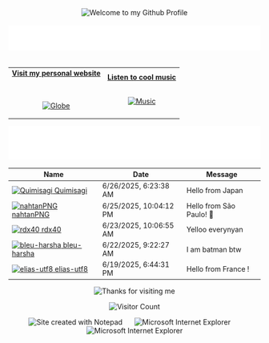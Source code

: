 <!-- "Hero" Header -->
<div align="center">
  <img src="https://github.com/BrunnerLivio/brunnerlivio/blob/master/images/welcome.png?raw=true" style="max-width: 100%;" alt="Welcome to my Github Profile" />
  <br />
  <br />
  <img height="50" alt="My Name is Livio and I like Node.js" src="images/personal_note.svg" />
  <br />
  <br />

</div>

<!-- Social -->
<table width="100%" align="center">
<tr>
<td align="center">
<a href="https://brunnerliv.io">
<strong>Visit my personal website </strong>
<br />
<br />
<br />

<p>

<img alt="Globe" height="80" src="images/globe.gif">
</a>
</p>

</td>


<td align="center">
<a href="https://www.youtube.com/watch?v=3YxaaGgTQYM&ab_channel=EvanescenceVEVO">
<strong>Listen to cool music</strong>
<br />
<br />


<p>
<img height="100" alt="Music" src="images/music.gif"> 
</a>
</p>

</td>
</tr>
</table>

<div align="center">
<a href="https://github.com/BrunnerLivio/brunnerlivio/issues/62#issuecomment-new"><img src="images/guestbook.svg"></a> 
</div>

<!-- Guestbook -->
| Name | Date | Message |
|---|---|---|
| <a href="https://github.com/Quimisagi"><img width="24" src="https://avatars.githubusercontent.com/u/26472514?s=24&u=f88c9f0ad1b5b8251f77ea34b151d6b7e10fcf28&v=4" alt="Quimisagi" /> Quimisagi</a> |6/26/2025, 6:23:38 AM|Hello from Japan|
| <a href="https://github.com/nahtanPNG"><img width="24" src="https://avatars.githubusercontent.com/u/93049899?s=24&u=8d862c24f64c128c215718ef1df759ebf4145c6b&v=4" alt="nahtanPNG" /> nahtanPNG</a> |6/25/2025, 10:04:12 PM|Hello from São Paulo! 👋|
| <a href="https://github.com/rdx40"><img width="24" src="https://avatars.githubusercontent.com/u/138113713?s=24&u=c53bd2857314cdd169e97db0f38361fdd2cc5441&v=4" alt="rdx40" /> rdx40</a> |6/23/2025, 10:06:55 AM|Yelloo everynyan|
| <a href="https://github.com/bleu-harsha"><img width="24" src="https://avatars.githubusercontent.com/u/161261326?s=24&u=0160d18974ce9ffa7981155f3f39b12d55bf9fda&v=4" alt="bleu-harsha" /> bleu-harsha</a> |6/22/2025, 9:22:27 AM|I am batman btw|
| <a href="https://github.com/elias-utf8"><img width="24" src="https://avatars.githubusercontent.com/u/79870068?s=24&u=b5b96aa24dab55bab4e09b1cf2f68600ca42f054&v=4" alt="elias-utf8" /> elias-utf8</a> |6/19/2025, 6:44:31 PM|Hello from France !|
<!-- /Guestbook -->

<!-- Footer -->

<div align="center">

<img height="120" alt="Thanks for visiting me" width="100%" src="https://raw.githubusercontent.com/BrunnerLivio/brunnerlivio/master/images/marquee.svg" />
<br />

![Visitor Count](https://profile-counter.glitch.me/brunnerlivio/count.svg)


<img src="https://raw.githubusercontent.com/BrunnerLivio/brunnerlivio/master/images/notepad.gif" alt="Site created with Notepad" height="30" />
<!-- "margin-right: whatever;" -->
<span>&nbsp;&nbsp;&nbsp;&nbsp;</span>  
<img src="https://raw.githubusercontent.com/BrunnerLivio/brunnerlivio/master/images/ie_logo.gif" alt="Microsoft Internet Explorer" />
<span>&nbsp;&nbsp;&nbsp;&nbsp;</span>  
<img src="https://raw.githubusercontent.com/BrunnerLivio/brunnerlivio/master/images/noframes.gif" alt="Microsoft Internet Explorer" />

</div>
